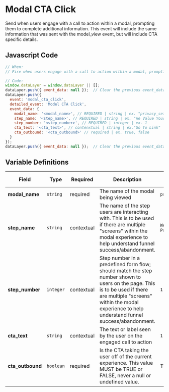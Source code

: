 # Modal CTA Click

Send when users engage with a call to action within a modal, prompting them to complete additional information. This event will include the same information that was sent with the model_view event, but will include CTA specific details.

## Javascript Code

```js
// When:
// Fire when users engage with a call to action within a modal, prompting them to complete additional information.

// Code:
window.dataLayer = window.dataLayer || [];
dataLayer.push({ event_data: null });  // Clear the previous event_data object.
dataLayer.push({
  event: 'modal_cta_click',
  detailed_event: 'Model CTA Click',
  event_data: {
    modal_name: '<modal_name>', // REQUIRED | string | ex. "privacy_settings"
    step_name: '<step_name>', // REQUIRED | string | ex. "We Value Your Privacy"
    step_number: '<step_number>', // REQUIRED | integer | ex. 1
    cta_text: '<cta_text>', // contenxtual | string | ex."Go To Link"
    cta_outbound: '<cta_outbound>' // required | ex. true, false
  }
});
dataLayer.push({ event_data: null });  // Clear the previous event_data object.
```

## Variable Definitions

| Field              | Type      | Required | Description | Example                   | Pattern | Min Length | Max Length | Minimum | Maximum | Multiple Of |
|--------------------|-----------|----------|-------------|---------------------------|---------|------------|------------|---------|---------|-------------|
| **modal_name**     | `string`  | required | The name of the modal being viewed | `privacy_setting` | | | `500` | | | |
| **step_name**      | `string`  | contextual | The name of the step users are interacting with. This is to be used if there are multiple "screens" within the modal experience to help understand funnel success/abandonment. | `We Value Your Privacy` | | | `500` | | | |
| **step_number**    | `integer` | contextual | Step number in a predefined form flow; should match the step number shown to users on the page. This is to be used if there are multiple "screens" within the modal experience to help understand funnel success/abandonment. | `1` | | | `500` | `0` | | |
| **cta_text**       | `string`  | contextual | The text or label seen by the user on the engaged call to action | `1` | | | `500` | `0` | | |
| **cta_outbound**   | `boolean` | required | Is the CTA taking the user off of the current experience. This value MUST be TRUE or FALSE, never a null or undefined value. | TRUE, FALSE | | `1` | `500` | `0` | | |
